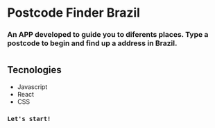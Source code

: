 # Postcode Finder Brazil

### An APP developed to guide  you to diferents places. Type a postcode to begin and find up a address in Brazil. 
#
#### 

## Tecnologies

* Javascript 
* React
* CSS

### `Let's start!`
